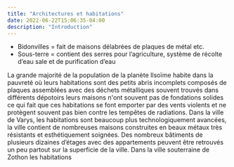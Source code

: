 ```yaml
---
title: "Architectures et habitations"
date: 2022-06-22T15:06:35-04:00
description: "Introduction"
---
```


- Bidonvilles = fait de maisons délabrées de plaques de métal etc.
- Sous-terre = contient des serres pour l’agriculture, système de récolte d’eau sale et de purification d’eau

La grande majorité de la population de la planète Ilsoïme habite dans la pauvreté où leurs habitations sont des petits abris incomplets composés de plaques assemblées avec des déchets métalliques souvent trouvés dans différents dépotoirs leurs maisons n'ont souvent pas de fondations solides ce qui fait que ces habitations se font emporter par des vents violents et ne protègent souvent pas bien contre les tempêtes de radiations. Dans la ville de Varys, les habitations sont beaucoup plus technologiquement avancées, la ville contient de nombreuses maisons construites en beaux métaux très résistants et esthétiquement soignées. Des nombreux bâtiments de plusieurs dizaines d’étages avec des appartements peuvent être retrouvés un peu partout sur la superficie de la ville. Dans la ville souterraine de Zothon les habitations

